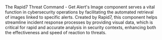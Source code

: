 The Rapid7 Threat Command - Get Alert's Image component serves a vital function in cybersecurity operations by facilitating the automated retrieval of images linked to specific alerts. Created by Rapid7, this component helps streamline incident response processes by providing visual data, which is critical for rapid and accurate analysis in security contexts, enhancing both the effectiveness and speed of reaction to threats.
